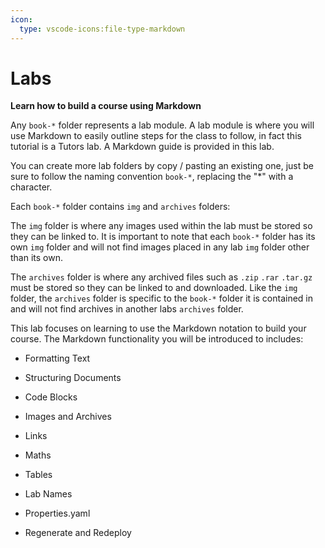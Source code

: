 ```yaml
---
icon:
  type: vscode-icons:file-type-markdown
---
```



# Labs


<b>Learn how to build a course using Markdown</b>


Any `book-*` folder represents a lab module. A lab module is where you will use Markdown to easily outline steps for the class to follow, in fact this tutorial is a Tutors lab. A Markdown guide is provided in this lab.

You can create more lab folders by copy / pasting an existing one, just be sure to follow the naming convention `book-*`, replacing the "\*" with a character.

Each `book-*` folder contains `img` and `archives` folders:

The `img` folder is where any images used within the lab must be stored so they can be linked to. It is important to note that each `book-*` folder has its own `img` folder and will not find images placed in any lab `img` folder other than its own.

The `archives` folder is where any archived files such as `.zip` `.rar` `.tar.gz` must be stored so they can be linked to and downloaded. Like the `img` folder, the `archives` folder is specific to the `book-*` folder it is contained in and will not find archives in another labs `archives` folder.

This lab focuses on learning to use the Markdown notation to build your course. The Markdown functionality you will be introduced to includes:

- Formatting Text


- Structuring Documents


- Code Blocks


- Images and Archives


- Links


- Maths


- Tables


- Lab Names


- Properties.yaml


- Regenerate and Redeploy